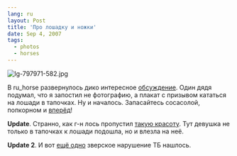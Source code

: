 ```yaml
---
lang: ru
layout: Post
title: 'Про лошадку и ножки'
date: Sep 4, 2007
tags:
  - photos
  - horses
---
```


![lg-797971-582.jpg](upload://lg-797971-582.jpg)

В ru_horse развернулось дико интересное [обсуждение](http://community.livejournal.com/ru_horse/490982.html). Один дядя подумал, что я запостил не фотографию, а плакат с призывом кататься на лошади в тапочках. Ну и началось. Запасайтесь сосасолой, попкорном и [вперёд](http://community.livejournal.com/ru_horse/490982.html)!

**Update**. Странно, как г-н лось пропустил [такую красоту](http://community.livejournal.com/ru_horse/489974.html). Тут девушка не только в тапочках к лошади подошла, но и влезла на неё.

**Update 2**. И вот [ещё одно](http://www.bibliotekar.ru/kPetrovVodkin/4.htm) зверское нарушение ТБ нашлось.

